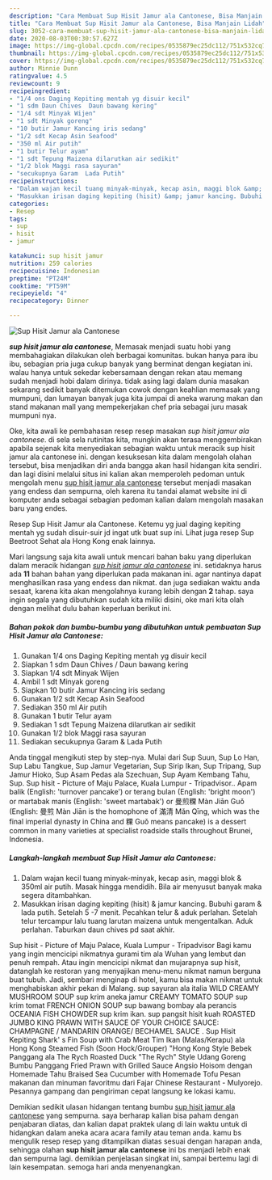 ```yaml
---
description: "Cara Membuat Sup Hisit Jamur ala Cantonese, Bisa Manjain Lidah"
title: "Cara Membuat Sup Hisit Jamur ala Cantonese, Bisa Manjain Lidah"
slug: 3052-cara-membuat-sup-hisit-jamur-ala-cantonese-bisa-manjain-lidah
date: 2020-08-03T00:30:57.627Z
image: https://img-global.cpcdn.com/recipes/0535879ec25dc112/751x532cq70/sup-hisit-jamur-ala-cantonese-foto-resep-utama.jpg
thumbnail: https://img-global.cpcdn.com/recipes/0535879ec25dc112/751x532cq70/sup-hisit-jamur-ala-cantonese-foto-resep-utama.jpg
cover: https://img-global.cpcdn.com/recipes/0535879ec25dc112/751x532cq70/sup-hisit-jamur-ala-cantonese-foto-resep-utama.jpg
author: Minnie Dunn
ratingvalue: 4.5
reviewcount: 9
recipeingredient:
- "1/4 ons Daging Kepiting mentah yg disuir kecil"
- "1 sdm Daun Chives  Daun bawang kering"
- "1/4 sdt Minyak Wijen"
- "1 sdt Minyak goreng"
- "10 butir Jamur Kancing iris sedang"
- "1/2 sdt Kecap Asin Seafood"
- "350 ml Air putih"
- "1 butir Telur ayam"
- "1 sdt Tepung Maizena dilarutkan air sedikit"
- "1/2 blok Maggi rasa sayuran"
- "secukupnya Garam  Lada Putih"
recipeinstructions:
- "Dalam wajan kecil tuang minyak-minyak, kecap asin, maggi blok &amp; 350ml air putih. Masak hingga mendidih. Bila air menyusut banyak maka segera ditambahkan."
- "Masukkan irisan daging kepiting (hisit) &amp; jamur kancing. Bubuhi garam &amp; lada putih. Setelah 5 -7 menit. Pecahkan telur &amp; aduk perlahan. Setelah telur tercampur lalu tuang larutan maizena untuk mengentalkan. Aduk perlahan. Taburkan daun chives pd saat akhir."
categories:
- Resep
tags:
- sup
- hisit
- jamur

katakunci: sup hisit jamur 
nutrition: 259 calories
recipecuisine: Indonesian
preptime: "PT24M"
cooktime: "PT59M"
recipeyield: "4"
recipecategory: Dinner

---
```



![Sup Hisit Jamur ala Cantonese](https://img-global.cpcdn.com/recipes/0535879ec25dc112/751x532cq70/sup-hisit-jamur-ala-cantonese-foto-resep-utama.jpg)

<b><i>sup hisit jamur ala cantonese</i></b>, Memasak menjadi suatu hobi yang membahagiakan dilakukan oleh berbagai komunitas. bukan hanya para ibu ibu, sebagian pria juga cukup banyak yang berminat dengan kegiatan ini. walau hanya untuk sekedar kebersamaan dengan rekan atau memang sudah menjadi hobi dalam dirinya. tidak asing lagi dalam dunia masakan sekarang sedikit banyak ditemukan cowok dengan keahlian memasak yang mumpuni, dan lumayan banyak juga kita jumpai di aneka warung makan dan stand makanan mall yang mempekerjakan chef pria sebagai juru masak mumpuni nya.

Oke, kita awali ke pembahasan resep resep masakan <i>sup hisit jamur ala cantonese</i>. di sela sela rutinitas kita, mungkin akan terasa menggembirakan apabila sejenak kita menyediakan sebagian waktu untuk meracik sup hisit jamur ala cantonese ini. dengan kesuksesan kita dalam mengolah olahan tersebut, bisa menjadikan diri anda bangga akan hasil hidangan kita sendiri. dan lagi disini melalui situs ini kalian akan memperoleh pedoman untuk mengolah menu <u>sup hisit jamur ala cantonese</u> tersebut menjadi masakan yang endess dan sempurna, oleh karena itu tandai alamat website ini di komputer anda sebagai sebagian pedoman kalian dalam mengolah masakan baru yang endes.

Resep Sup Hisit Jamur ala Cantonese. Ketemu yg jual daging kepiting mentah yg sudah disuir-suir jd ingat utk buat sup ini. Lihat juga resep Sup Beetroot Sehat ala Hong Kong enak lainnya.


Mari langsung saja kita awali untuk mencari bahan baku yang diperlukan dalam meracik hidangan <u><i>sup hisit jamur ala cantonese</i></u> ini. setidaknya harus ada <b>11</b> bahan bahan yang diperlukan pada makanan ini. agar nantinya dapat menghasilkan rasa yang endess dan nikmat. dan juga sediakan waktu anda sesaat, karena kita akan mengolahnya kurang lebih dengan <b>2</b> tahap. saya ingin segala yang dibutuhkan sudah kita miliki disini, oke mari kita olah dengan melihat dulu bahan keperluan berikut ini.

<!--inarticleads1-->

##### Bahan pokok dan bumbu-bumbu yang dibutuhkan untuk pembuatan Sup Hisit Jamur ala Cantonese:

1. Gunakan 1/4 ons Daging Kepiting mentah yg disuir kecil
1. Siapkan 1 sdm Daun Chives / Daun bawang kering
1. Siapkan 1/4 sdt Minyak Wijen
1. Ambil 1 sdt Minyak goreng
1. Siapkan 10 butir Jamur Kancing iris sedang
1. Gunakan 1/2 sdt Kecap Asin Seafood
1. Sediakan 350 ml Air putih
1. Gunakan 1 butir Telur ayam
1. Sediakan 1 sdt Tepung Maizena dilarutkan air sedikit
1. Gunakan 1/2 blok Maggi rasa sayuran
1. Sediakan secukupnya Garam &amp; Lada Putih


Anda tinggal mengikuti step by step-nya. Mulai dari Sup Suun, Sup Lo Han, Sup Labu Tangkue, Sup Jamur Vegetarian, Sup Sirip Ikan, Sup Tripang, Sup Jamur Hioko, Sup Asam Pedas ala Szechuan, Sup Ayam Kembang Tahu, Sup. Sup hisit - Picture of Maju Palace, Kuala Lumpur - Tripadvisor.. Apam balik (English: &#39;turnover pancake&#39;) or terang bulan (English: &#39;bright moon&#39;) or martabak manis (English: &#39;sweet martabak&#39;) or 曼煎粿 Màn Jiān Guǒ (English: 曼煎 Màn Jiān is the homophone of 滿清 Mǎn Qīng, which was the final imperial dynasty in China and 粿 Guǒ means pancake) is a dessert common in many varieties at specialist roadside stalls throughout Brunei, Indonesia. 

<!--inarticleads2-->

##### Langkah-langkah membuat Sup Hisit Jamur ala Cantonese:

1. Dalam wajan kecil tuang minyak-minyak, kecap asin, maggi blok &amp; 350ml air putih. Masak hingga mendidih. Bila air menyusut banyak maka segera ditambahkan.
1. Masukkan irisan daging kepiting (hisit) &amp; jamur kancing. Bubuhi garam &amp; lada putih. Setelah 5 -7 menit. Pecahkan telur &amp; aduk perlahan. Setelah telur tercampur lalu tuang larutan maizena untuk mengentalkan. Aduk perlahan. Taburkan daun chives pd saat akhir.


Sup hisit - Picture of Maju Palace, Kuala Lumpur - Tripadvisor Bagi kamu yang ingin mencicipi nikmatnya gurami tim ala Wuhan yang lembut dan penuh rempah. Atau ingin mencicipi nikmat dan mujarapnya sup hisit, datanglah ke restoran yang menyajikan menu-menu nikmat namun berguna buat tubuh. Jadi, sembari menginap di hotel, kamu bisa makan nikmat untuk menghabiskan akhir pekan di Malang. sup sayuran ala italia WILD CREAMY MUSHROOM SOUP sup krim aneka jamur CREAMY TOMATO SOUP sup krim tomat FRENCH ONION SOUP sup bawang bombay ala perancis OCEANIA FISH CHOWDER sup krim ikan. sup pangsit hisit kuah ROASTED JUMBO KING PRAWN WITH SAUCE OF YOUR CHOICE SAUCE: CHAMPAGNE / MANDARIN ORANGE/ BECHAMEL SAUCE . Sup Hisit Kepiting Shark&#39; s Fin Soup with Crab Meat Tim Ikan (Malas/Kerapu) ala Hong Kong Steamed Fish (Soon Hock/Grouper) &#34;Hong Kong Style Bebek Panggang ala The Rych Roasted Duck &#34;The Rych&#34; Style Udang Goreng Bumbu Panggang Fried Prawn with Grilled Sauce Angsio Hoisom dengan Homemade Tahu Braised Sea Cucumber with Homemade Tofu Pesan makanan dan minuman favoritmu dari Fajar Chinese Restaurant - Mulyorejo. Pesannya gampang dan pengiriman cepat langsung ke lokasi kamu. 

Demikian sedikit ulasan hidangan tentang bumbu <u>sup hisit jamur ala cantonese</u> yang sempurna. saya berharap kalian bisa paham dengan penjabaran diatas, dan kalian dapat praktek ulang di lain waktu untuk di hidangkan dalam aneka acara acara family atau teman anda. kamu bs mengulik resep resep yang ditampilkan diatas sesuai dengan harapan anda, sehingga olahan <b>sup hisit jamur ala cantonese</b> ini bs menjadi lebih enak dan sempurna lagi. demikian penjelasan singkat ini, sampai bertemu lagi di lain kesempatan. semoga hari anda menyenangkan.
